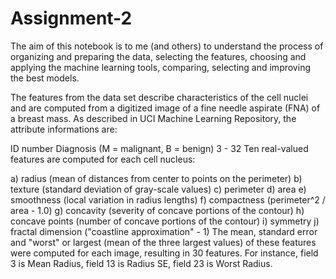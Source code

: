 # Assignment-2
The aim of this notebook is to me (and others) to understand the process of organizing and preparing the data, selecting the features, choosing and applying the machine learning tools, comparing, selecting and improving the best models.

The features from the data set describe characteristics of the cell nuclei and are computed from a digitized image of a fine needle aspirate (FNA) of a breast mass. As described in UCI Machine Learning Repository, the attribute informations are:

ID number
Diagnosis (M = malignant, B = benign)
3 - 32 Ten real-valued features are computed for each cell nucleus:

a) radius (mean of distances from center to points on the perimeter)
b) texture (standard deviation of gray-scale values)
c) perimeter
d) area
e) smoothness (local variation in radius lengths)
f) compactness (perimeter^2 / area - 1.0)
g) concavity (severity of concave portions of the contour)
h) concave points (number of concave portions of the contour)
i) symmetry
j) fractal dimension ("coastline approximation" - 1)
The mean, standard error and "worst" or largest (mean of the three largest values) of these features were computed for each image, resulting in 30 features. For instance, field 3 is Mean Radius, field 13 is Radius SE, field 23 is Worst Radius.
